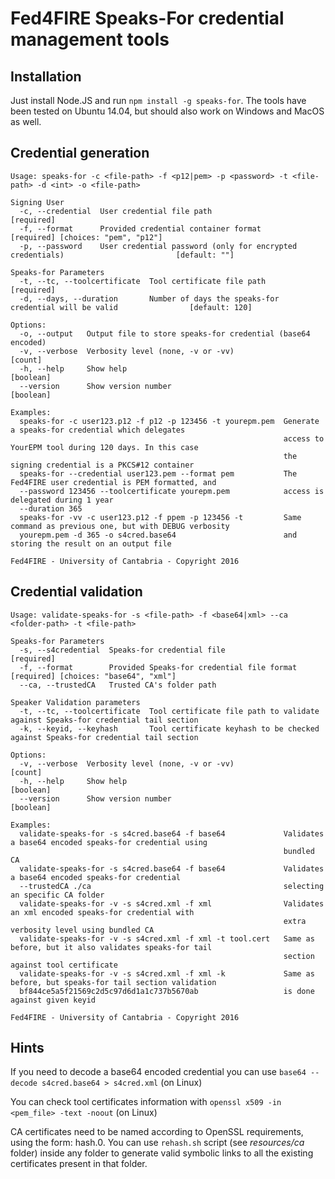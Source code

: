 # Fed4FIRE Speaks-For credential management tools

## Installation
Just install Node.JS and run ```npm install -g speaks-for```. The tools have been tested on Ubuntu 14.04, but should also work on Windows and MacOS as well.

## Credential generation

```
Usage: speaks-for -c <file-path> -f <p12|pem> -p <password> -t <file-path> -d <int> -o <file-path>

Signing User
  -c, --credential  User credential file path                                                            [required]
  -f, --format      Provided credential container format                         [required] [choices: "pem", "p12"]
  -p, --password    User credential password (only for encrypted credentials)                         [default: ""]

Speaks-for Parameters
  -t, --tc, --toolcertificate  Tool certificate file path                                                [required]
  -d, --days, --duration       Number of days the speaks-for credential will be valid                [default: 120]

Options:
  -o, --output   Output file to store speaks-for credential (base64 encoded)
  -v, --verbose  Verbosity level (none, -v or -vv)                                                          [count]
  -h, --help     Show help                                                                                [boolean]
  --version      Show version number                                                                      [boolean]

Examples:
  speaks-for -c user123.p12 -f p12 -p 123456 -t yourepm.pem  Generate a speaks-for credential which delegates
                                                             access to YourEPM tool during 120 days. In this case
                                                             the signing credential is a PKCS#12 container
  speaks-for --credential user123.pem --format pem           The Fed4FIRE user credential is PEM formatted, and
  --password 123456 --toolcertificate yourepm.pem            access is delegated during 1 year
  --duration 365
  speaks-for -vv -c user123.p12 -f ppem -p 123456 -t         Same command as previous one, but with DEBUG verbosity
  yourepm.pem -d 365 -o s4cred.base64                        and storing the result on an output file

Fed4FIRE - University of Cantabria - Copyright 2016
```

## Credential validation

```
Usage: validate-speaks-for -s <file-path> -f <base64|xml> --ca <folder-path> -t <file-path>

Speaks-for Parameters
  -s, --s4credential  Speaks-for credential file                                                         [required]
  -f, --format        Provided Speaks-for credential file format              [required] [choices: "base64", "xml"]
  --ca, --trustedCA   Trusted CA's folder path

Speaker Validation parameters
  -t, --tc, --toolcertificate  Tool certificate file path to validate against Speaks-for credential tail section
  -k, --keyid, --keyhash       Tool certificate keyhash to be checked against Speaks-for credential tail section

Options:
  -v, --verbose  Verbosity level (none, -v or -vv)                                                          [count]
  -h, --help     Show help                                                                                [boolean]
  --version      Show version number                                                                      [boolean]

Examples:
  validate-speaks-for -s s4cred.base64 -f base64             Validates a base64 encoded speaks-for credential using
                                                             bundled CA
  validate-speaks-for -s s4cred.base64 -f base64             Validates a base64 encoded speaks-for credential
  --trustedCA ./ca                                           selecting an specific CA folder
  validate-speaks-for -v -s s4cred.xml -f xml                Validates an xml encoded speaks-for credential with
                                                             extra verbosity level using bundled CA
  validate-speaks-for -v -s s4cred.xml -f xml -t tool.cert   Same as before, but it also validates speaks-for tail
                                                             section against tool certificate
  validate-speaks-for -v -s s4cred.xml -f xml -k             Same as before, but speaks-for tail section validation
  bf844ce5a5f21569c2d5c97d6d1a1c737b5670ab                   is done against given keyid

Fed4FIRE - University of Cantabria - Copyright 2016
```

## Hints
If you need to decode a base64 encoded credential you can use ```base64 --decode s4cred.base64 > s4cred.xml``` (on Linux)

You can check tool certificates information with ```openssl x509 -in <pem_file> -text -noout``` (on Linux)

CA certificates need to be named according to OpenSSL requirements, using the form: hash.0. You can use `rehash.sh` script (see _resources/ca_ folder) inside any folder to generate valid symbolic links to all the existing certificates present in that folder.
